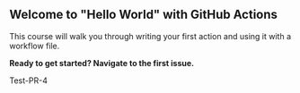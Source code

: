 ## Welcome to "Hello World" with GitHub Actions

This course will walk you through writing your first action and using it with a workflow file. 

**Ready to get started? Navigate to the first issue.**

Test-PR-4
